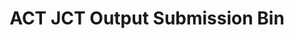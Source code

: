 ---
title: ACT JCT Output Submission Bin
redirect_to: https://docs.google.com/forms/d/e/1FAIpQLSe4L5S1unYNBxhplf0xc0qcKbatbFQU_djZZhWCoYlrZDLu1A/viewform?usp=sf_link
redirect_from: 
  - /ACTJCTOutputSubmission
  - /actjctoutputsubmission
---